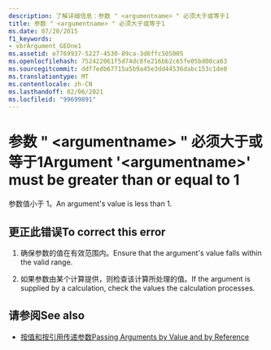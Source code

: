 ```yaml
---
description: 了解详细信息：参数 " <argumentname> " 必须大于或等于1
title: 参数 " <argumentname> " 必须大于或等于1
ms.date: 07/20/2015
f1_keywords:
- vbrArgument_GEOne1
ms.assetid: e7769937-5227-4530-89ca-3d6ffc505005
ms.openlocfilehash: 752422061f5d74dc8fe216bb2c65fe05bd00ca63
ms.sourcegitcommit: ddf7edb67715a5b9a45e3dd44536dabc153c1de0
ms.translationtype: MT
ms.contentlocale: zh-CN
ms.lasthandoff: 02/06/2021
ms.locfileid: "99699891"
---
```

# <a name="argument-argumentname-must-be-greater-than-or-equal-to-1"></a><span data-ttu-id="37af4-103">参数 " \<argumentname> " 必须大于或等于1</span><span class="sxs-lookup"><span data-stu-id="37af4-103">Argument '\<argumentname>' must be greater than or equal to 1</span></span>

<span data-ttu-id="37af4-104">参数值小于 1。</span><span class="sxs-lookup"><span data-stu-id="37af4-104">An argument's value is less than 1.</span></span>  
  
## <a name="to-correct-this-error"></a><span data-ttu-id="37af4-105">更正此错误</span><span class="sxs-lookup"><span data-stu-id="37af4-105">To correct this error</span></span>  
  
1. <span data-ttu-id="37af4-106">确保参数的值在有效范围内。</span><span class="sxs-lookup"><span data-stu-id="37af4-106">Ensure that the argument's value falls within the valid range.</span></span>  
  
2. <span data-ttu-id="37af4-107">如果参数由某个计算提供，则检查该计算所处理的值。</span><span class="sxs-lookup"><span data-stu-id="37af4-107">If the argument is supplied by a calculation, check the values the calculation processes.</span></span>  
  
## <a name="see-also"></a><span data-ttu-id="37af4-108">请参阅</span><span class="sxs-lookup"><span data-stu-id="37af4-108">See also</span></span>

- [<span data-ttu-id="37af4-109">按值和按引用传递参数</span><span class="sxs-lookup"><span data-stu-id="37af4-109">Passing Arguments by Value and by Reference</span></span>](../programming-guide/language-features/procedures/passing-arguments-by-value-and-by-reference.md)
